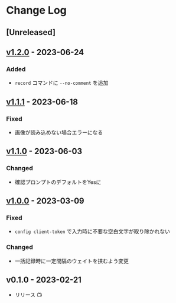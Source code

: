 # Change Log

## [Unreleased]

## [v1.2.0] - 2023-06-24

### Added

- `record` コマンドに `--no-comment` を追加

## [v1.1.1] - 2023-06-18

### Fixed

- 画像が読み込めない場合エラーになる

## [v1.1.0] - 2023-06-03

### Changed

- 確認プロンプトのデフォルトをYesに

## [v1.0.0] - 2023-03-09

### Fixed

- `config client-token` で入力時に不要な空白文字が取り除かれない

### Changed

- 一括記録時に一定間隔のウェイトを挟むよう変更

## v0.1.0 - 2023-02-21

- リリース 📺

[v1.2.0]: https://github.com/arrow2nd/anct/compare/v1.1.0...v1.2.0
[v1.1.1]: https://github.com/arrow2nd/anct/compare/v1.0.1...v1.1.1
[v1.1.0]: https://github.com/arrow2nd/anct/compare/v1.0.0...v1.1.0
[v1.0.0]: https://github.com/arrow2nd/anct/compare/v0.1.0...v1.0.0
